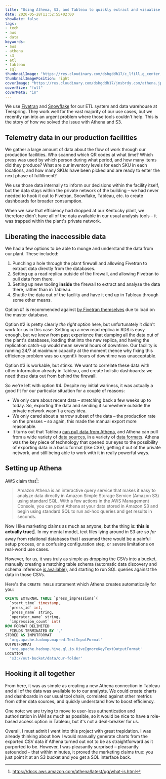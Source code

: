 ```yaml
---
title: "Using Athena, S3, and Tableau to quickly extract and visualise inaccessible data"
date: 2020-05-28T11:52:55+02:00
showDate: false
tags:
- tech
- aws
- data
keywords:
- aws
- athena
- s3
- etl
- tableau
- sql
thumbnailImage: "https://res.cloudinary.com/dshgddh17/c_lfill,g_center,h_280,w_280/jmsbrdy.com/aws-athena-logo.png"
thumbnailImagePosition: right
coverImage: "https://res.cloudinary.com/dshgddh17/jmsbrdy.com/athena.jpg"
coverSize: "full"
coverMeta: "in"
---
```


We use [Fivetran](https://fivetran.com/) and [Snowflake](https://www.snowflake.com/) for our ETL system and data warehouse at Teespring. They work well for the vast majority of our use cases, but we recently ran into an urgent problem where those tools couldn't help. This is the story of how we solved the issue with Athena and S3.

## Telemetry data in our production facilities
We gather a large amount of data about the flow of work through our production facilities. Who scanned which QR codes at what time? Which press was used by which person during what period, and how many items did they produce? What are our inventory levels for each SKU in each locations, and how many SKUs have been picked and are ready to enter the next phase of fulfillment?

We use those data internally to inform our decisions within the facility itself, but the data stays within the private network of the building – we had never needed to hook it out to Fivetran, Snowflake, Tableau, etc. to create dashboards for broader consumption.

When we saw that efficiency had dropped at our Kentucky plant, we therefore didn't have all of the data available in our usual analysis tools – it was trapped within the plant's private network.

## Liberating the inaccessible data
We had a few options to be able to munge and understand the data from our plant. These included:

1. Punching a hole through the plant firewall and allowing Fivetran to extract data directly from the databases.
1. Setting up a read replica outside of the firewall, and allowing Fivetran to pull data from there.
1. Setting up new tooling **inside** the firewall to extract and analyse the data there, rather than in Tableau.
1. Shuttle the data out of the facility and have it end up in Tableau through some other means.

Option #1 is recommended against [by Fivetran themselves](https://fivetran.com/docs/databases/mysql/setup-guide#allowportaccess) due to load on the master database.

Option #2 is pretty clearly _the right option_ here, but unfortunately it didn't work for us in this case. Setting up a new read replica in RDS is easy enough, but we knew from past experience that dumping all the data out of the plant's databases, loading that into the new replica, and having the replication catch-up would mean several hours of downtime. Our facility is running 24/7 at maximum capacity at the moment (hence why fixing this efficiency problem was so urgent!): hours of downtime was unacceptable.

Option #3 is workable, but stinks. We want to correlate these data with other information already in Tableau, and create holistic dashboards: we need these data out from behind the firewall.

So we're left with option #4. Despite my initial wariness, it was actually a good fit for our particular situation for a couple of reasons:

- We only care about recent data – stretching back a few weeks up to today. So, exporting the data and sending it somewhere outside the private network wasn't a crazy idea.
- We only cared about a narrow subset of the data – the production rate on the presses – so again, this made the manual export more reasonable.
- It turns out that Tableau [can pull data from Athena](https://www.tableau.com/about/blog/2017/5/connect-your-s3-data-amazon-athena-connector-tableau-103-71105), and Athena can pull from a wide variety of [data sources](https://docs.aws.amazon.com/athena/latest/ug/work-with-data-stores.html), in a variety of [data formats](https://docs.aws.amazon.com/athena/latest/ug/serde-reference.html). Athena was the key piece of technology that opened our eyes to the possibility of exporting data in a basic format (like CSV), getting it out of the private network, and still being able to work with it in really powerful ways.

## Setting up Athena
AWS claim that[^1]:

> Amazon Athena is an interactive query service that makes it easy to analyze data directly in Amazon Simple Storage Service (Amazon S3) using standard SQL. With a few actions in the AWS Management Console, you can point Athena at your data stored in Amazon S3 and begin using standard SQL to run ad-hoc queries and get results in seconds.

Now I like marketing claims as much as anyone, but the thing is: **this is actually true**☝️. In my mental model, text files lying around in S3 are _so far_ away from relational databases that I assumed there would be a painful setup process, or a confusing configuration step, or severe limitations on real-world use cases.

However, for us, it was truly as simple as dropping the CSVs into a bucket, manually creating a matching table schema (automatic data discovery and schema inference [is available](https://docs.aws.amazon.com/glue/latest/dg/add-crawler.html)), and starting to run SQL queries against the data in those CSVs.

Here's the `CREATE TABLE` statement which Athena creates automatically for you:

```sql
CREATE EXTERNAL TABLE `press_impressions`(
  `start_time` timestamp, 
  `press_id` int, 
  `press_name` string, 
  `operator_name` string, 
  `impression_count` int)
ROW FORMAT DELIMITED 
  FIELDS TERMINATED BY ',' 
STORED AS INPUTFORMAT 
  'org.apache.hadoop.mapred.TextInputFormat' 
OUTPUTFORMAT 
  'org.apache.hadoop.hive.ql.io.HiveIgnoreKeyTextOutputFormat'
LOCATION
  's3://out-bucket/data/our-folder'
```


## Hooking it all together
From here, it was as simple as creating a new Athena connection in Tableau and all of the data was available to to our analysts. We could create charts and dashboards in our usual tool chain, correlated against other metrics from other data sources, and quickly understand how to boost efficiency.

One note: we are trying to move to user-less authentication and authorization in IAM as much as possible, so it would be nice to have a role-based access option in Tableau, but it's not a deal-breaker for us.

Overall, I must admit I went into this project with great trepidation. I was already thinking about how I would manually generate charts from the exported CSV data if Athena turned out not to be as straightforward as it purported to be. However, I was pleasantly surprised – pleasantly astounded – that within minutes, it proved the marketing claims true: you just point it at an S3 bucket and you get a SQL interface back.

[^1]: https://docs.aws.amazon.com/athena/latest/ug/what-is.html
